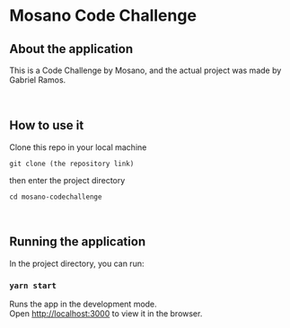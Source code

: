 # Mosano Code Challenge

## About the application

This is a Code Challenge by Mosano, and the actual project was made by Gabriel Ramos.

<br />

## How to use it

Clone this repo in your local machine

```git
git clone (the repository link)
```

then enter the project directory

```terminal
cd mosano-codechallenge
```

<br />

## Running the application

In the project directory, you can run:

### `yarn start`

Runs the app in the development mode.\
Open [http://localhost:3000](http://localhost:3000) to view it in the browser.